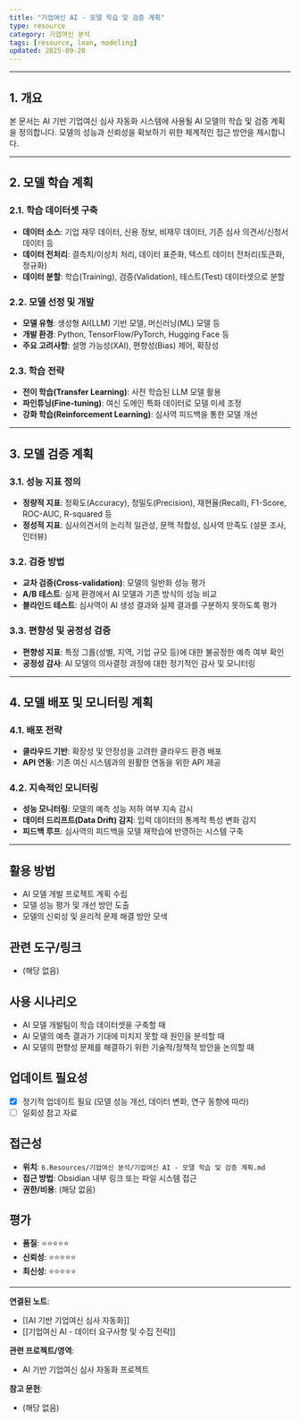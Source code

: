 ```yaml
---
title: "기업여신 AI - 모델 학습 및 검증 계획"
type: resource
category: 기업여신 분석
tags: [resource, loan, modeling]
updated: 2025-09-20
---
```



---

## 1. 개요

본 문서는 AI 기반 기업여신 심사 자동화 시스템에 사용될 AI 모델의 학습 및 검증 계획을 정의합니다. 모델의 성능과 신뢰성을 확보하기 위한 체계적인 접근 방안을 제시합니다.

---

## 2. 모델 학습 계획

### 2.1. 학습 데이터셋 구축
- **데이터 소스**: 기업 재무 데이터, 신용 정보, 비재무 데이터, 기존 심사 의견서/신청서 데이터 등
- **데이터 전처리**: 결측치/이상치 처리, 데이터 표준화, 텍스트 데이터 전처리(토큰화, 정규화)
- **데이터 분할**: 학습(Training), 검증(Validation), 테스트(Test) 데이터셋으로 분할

### 2.2. 모델 선정 및 개발
- **모델 유형**: 생성형 AI(LLM) 기반 모델, 머신러닝(ML) 모델 등
- **개발 환경**: Python, TensorFlow/PyTorch, Hugging Face 등
- **주요 고려사항**: 설명 가능성(XAI), 편향성(Bias) 제어, 확장성

### 2.3. 학습 전략
- **전이 학습(Transfer Learning)**: 사전 학습된 LLM 모델 활용
- **파인튜닝(Fine-tuning)**: 여신 도메인 특화 데이터로 모델 미세 조정
- **강화 학습(Reinforcement Learning)**: 심사역 피드백을 통한 모델 개선

---

## 3. 모델 검증 계획

### 3.1. 성능 지표 정의
- **정량적 지표**: 정확도(Accuracy), 정밀도(Precision), 재현율(Recall), F1-Score, ROC-AUC, R-squared 등
- **정성적 지표**: 심사의견서의 논리적 일관성, 문맥 적합성, 심사역 만족도 (설문 조사, 인터뷰)

### 3.2. 검증 방법
- **교차 검증(Cross-validation)**: 모델의 일반화 성능 평가
- **A/B 테스트**: 실제 환경에서 AI 모델과 기존 방식의 성능 비교
- **블라인드 테스트**: 심사역이 AI 생성 결과와 실제 결과를 구분하지 못하도록 평가

### 3.3. 편향성 및 공정성 검증
- **편향성 지표**: 특정 그룹(성별, 지역, 기업 규모 등)에 대한 불공정한 예측 여부 확인
- **공정성 감사**: AI 모델의 의사결정 과정에 대한 정기적인 감사 및 모니터링

---

## 4. 모델 배포 및 모니터링 계획

### 4.1. 배포 전략
- **클라우드 기반**: 확장성 및 안정성을 고려한 클라우드 환경 배포
- **API 연동**: 기존 여신 시스템과의 원활한 연동을 위한 API 제공

### 4.2. 지속적인 모니터링
- **성능 모니터링**: 모델의 예측 성능 저하 여부 지속 감시
- **데이터 드리프트(Data Drift) 감지**: 입력 데이터의 통계적 특성 변화 감지
- **피드백 루프**: 심사역의 피드백을 모델 재학습에 반영하는 시스템 구축

---

## 활용 방법
<!-- 이 자료를 어떻게 활용할 수 있는가? -->
- AI 모델 개발 프로젝트 계획 수립
- 모델 성능 평가 및 개선 방안 도출
- 모델의 신뢰성 및 윤리적 문제 해결 방안 모색

## 관련 도구/링크
<!-- 관련된 도구, 웹사이트, 링크들 -->
- (해당 없음)

## 사용 시나리오
<!-- 어떤 상황에서 이 자료가 유용할 것인가? -->
- AI 모델 개발팀이 학습 데이터셋을 구축할 때
- AI 모델의 예측 결과가 기대에 미치지 못할 때 원인을 분석할 때
- AI 모델의 편향성 문제를 해결하기 위한 기술적/정책적 방안을 논의할 때

## 업데이트 필요성
<!-- 이 자료가 시간이 지나면 업데이트가 필요한가? -->
- [x] 정기적 업데이트 필요 (모델 성능 개선, 데이터 변화, 연구 동향에 따라)
- [ ] 일회성 참고 자료

## 접근성
<!-- 이 자료에 어떻게 접근할 수 있는가? -->
- **위치**: `6.Resources/기업여신 분석/기업여신 AI - 모델 학습 및 검증 계획.md`
- **접근 방법**: Obsidian 내부 링크 또는 파일 시스템 접근
- **권한/비용**: (해당 없음)

## 평가
<!-- 이 자료의 품질이나 신뢰성에 대한 평가 -->
- **품질**: ⭐⭐⭐⭐⭐
- **신뢰성**: ⭐⭐⭐⭐⭐
- **최신성**: ⭐⭐⭐⭐⭐

---

**연결된 노트**:
- [[AI 기반 기업여신 심사 자동화]]
- [[기업여신 AI - 데이터 요구사항 및 수집 전략]]

**관련 프로젝트/영역**:
- AI 기반 기업여신 심사 자동화 프로젝트

**참고 문헌**:
- (해당 없음)
